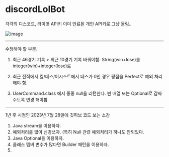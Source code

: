 # discordLolBot

각각의 디스코드, 라이엇 API키 이미 만료된 개인 API키로 그냥 올림..


![image](https://user-images.githubusercontent.com/64322765/201470093-81a20107-8fe0-4e4e-a398-ca0dfc5e0179.png)

---
수정해야 할 부분.

1. 최근 46경기 기록 > 최근 10경기 기록 바꿔야함. String(win+lose)를 integer(win)+integer(lose)로

2. 최근 전적에서 킬/데스/어시스트에서 데스가 0인 경우 평점을 Perfect로 예외 처리해야 함.

3. UserCommand.class 에서 종종 null을 리턴한다. 빈 배열 또는 Optional로 감싸주도록 변경 해야함


---
1년 후 시점인 2023년 7월 28일에 깃허브 코드 보는 소감
1. Java stream을 이용하자.
2. 예외처리를 많이 신경쓰자. (특히 Null 관련 예외처리가 하나도 안되있다.
3. Java Optional을 이용하자.
4. 클래스 멤버 변수가 많다면 Builder 패턴을 이용하자.
5. 
